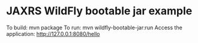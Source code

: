 # JAXRS WildFly bootable jar example
To build: mvn package
To run: mvn wildfly-bootable-jar:run
Access the application: http://127.0.0.1:8080/hello
